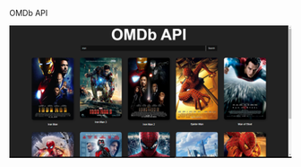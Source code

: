 OMDb API

<img src="https://github.com/LukazAlvez/estudos-react-fetch-api/blob/main/public/screenshot/Captura%20de%20tela%202022-10-11%20133900.png"/>
